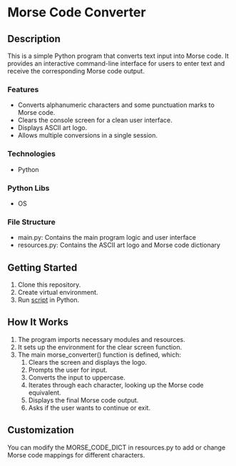 # Morse Code Converter

## Description
This is a simple Python program that converts text input into Morse code. It provides an interactive command-line interface for users to enter text and receive the corresponding Morse code output.

### Features
- Converts alphanumeric characters and some punctuation marks to Morse code.
- Clears the console screen for a clean user interface.
- Displays ASCII art logo.
- Allows multiple conversions in a single session.

### Technologies
* Python

### Python Libs
* OS

### File Structure
* main.py: Contains the main program logic and user interface
* resources.py: Contains the ASCII art logo and Morse code dictionary


## Getting Started
1. Clone this repository.
2. Create virtual environment.
3. Run [script](main.py) in Python. 

## How It Works
1. The program imports necessary modules and resources.
2. It sets up the environment for the clear screen function.
3. The main morse_converter() function is defined, which:
    1. Clears the screen and displays the logo.
    2. Prompts the user for input.
    3. Converts the input to uppercase.
    4. Iterates through each character, looking up the Morse code equivalent.
    5. Displays the final Morse code output.
    6. Asks if the user wants to continue or exit.

## Customization
You can modify the MORSE_CODE_DICT in resources.py to add or change Morse code mappings for different characters.
